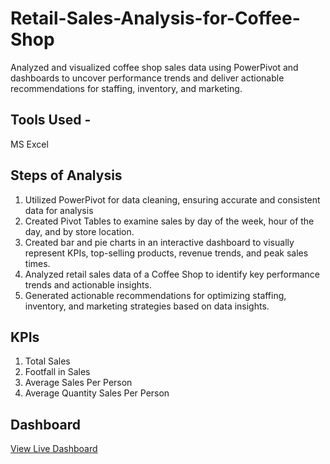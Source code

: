 # Retail-Sales-Analysis-for-Coffee-Shop
Analyzed and visualized coffee shop sales data using PowerPivot and dashboards to uncover performance trends and deliver actionable recommendations for staffing, inventory, and marketing.

## Tools Used -
MS Excel

## Steps of Analysis
1. Utilized PowerPivot for data cleaning, ensuring accurate and consistent data for analysis 
2. Created Pivot Tables to examine sales by day of the week, hour of the day, and by store location.
3. Created bar and pie charts in an interactive dashboard to visually represent KPIs, top-selling products, revenue trends, and peak sales times.
4. Analyzed retail sales data of a Coffee Shop to identify key performance trends and actionable insights.
5. Generated actionable recommendations for optimizing staffing, inventory, and marketing strategies based on data insights.

## KPIs
1. Total Sales
2. Footfall in Sales
3. Average Sales Per Person
4. Average Quantity Sales Per Person

## Dashboard
<a href="https://onedrive.live.com/view.aspx?resid=B04CB14F40AA0F5D!116&migratedtospo=true&redeem=aHR0cHM6Ly8xZHJ2Lm1zL3QvYy9CMDRDQjE0RjQwQUEwRjVEL1VBUmRENnBBVDdGTUlJQ3dkQUFBQUFBQUFDcWxXN0JQelBaeW5sUQ">View Live Dashboard</a>
